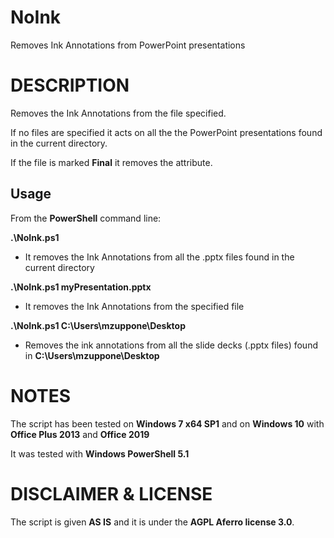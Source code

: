 # NoInk

Removes Ink Annotations from PowerPoint presentations

# DESCRIPTION

Removes the Ink Annotations from the file specified. 

If no files are specified it acts on all the the PowerPoint presentations found in the current directory.

If the file is marked **Final** it removes the attribute.

## Usage

From the **PowerShell** command line:

**.\NoInk.ps1** 
- It removes the Ink Annotations from all the .pptx files found in the current directory

**.\NoInk.ps1 myPresentation.pptx**
- It removes the Ink Annotations from the specified file

**.\NoInk.ps1 C:\Users\mzuppone\Desktop**
- Removes the ink annotations from all the slide decks (.pptx files) found in **C:\Users\mzuppone\Desktop**

# NOTES
The script has been tested on **Windows 7 x64 SP1** and on **Windows 10** with **Office Plus 2013** and **Office 2019**

It was tested with **Windows PowerShell 5.1**
# DISCLAIMER & LICENSE
The script is given **AS IS** and it is under the **AGPL Aferro license 3.0**.